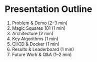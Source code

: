 # Presentation Outline

1. Problem & Demo (2–3 min)
2. Magic Squares 101 (1 min)
3. Architecture (2 min)
4. Key Algorithms (1 min)
5. CI/CD & Docker (1 min)
6. Results & Leaderboard (1 min)
7. Future Work & Q&A (1–2 min)

